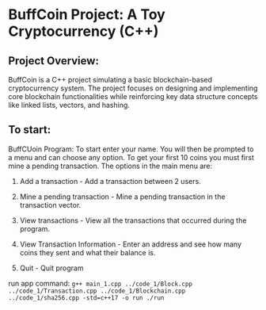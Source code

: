 # BuffCoin Project: A Toy Cryptocurrency (C++)
## Project Overview:
BuffCoin is a C++ project simulating a basic blockchain-based cryptocurrency system. The project focuses on designing and implementing core blockchain functionalities while reinforcing key data structure concepts like linked lists, vectors, and hashing.

## To start:
BuffCUoin Program:
To start enter your name. You will then be prompted to a menu and can choose any option. To get your first 10 coins you must first mine a pending transaction. The options in the main menu are:
1. Add a transaction - Add a transaction between 2 users.

2. Mine a pending transaction - Mine a pending transaction in the transaction vector.

3. View transactions - View all the transactions that occurred during the program.

4. View Transaction Information - Enter an address and see how many coins they sent and what their balance is.

5. Quit - Quit program

run app command:
`g++ main_1.cpp ../code_1/Block.cpp ../code_1/Transaction.cpp ../code_1/Blockchain.cpp ../code_1/sha256.cpp -std=c++17 -o run
./run`